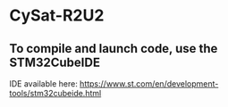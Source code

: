 # CySat-R2U2

## To compile and launch code, use the STM32CubeIDE

IDE available here: https://www.st.com/en/development-tools/stm32cubeide.html
